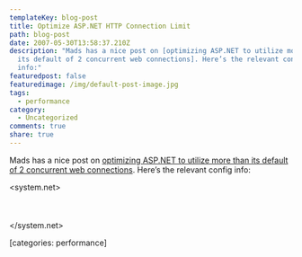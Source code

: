 ```yaml
---
templateKey: blog-post
title: Optimize ASP.NET HTTP Connection Limit
path: blog-post
date: 2007-05-30T13:58:37.210Z
description: "Mads has a nice post on [optimizing ASP.NET to utilize more than
  its default of 2 concurrent web connections]. Here’s the relevant config
  info:"
featuredpost: false
featuredimage: /img/default-post-image.jpg
tags:
  - performance
category:
  - Uncategorized
comments: true
share: true
---
```

<!--StartFragment-->

Mads has a nice post on [optimizing ASP.NET to utilize more than its default of 2 concurrent web connections](http://blog.madskristensen.dk/post/Optimize-HTTP-requests-and-web-service-calls.aspx). Here’s the relevant config info:

<system.net>\
<connectionManagement>\
<add address=”*” maxconnection=”8″/>\
</connectionManagement>\
</system.net>

\[categories: performance]

<!--EndFragment-->